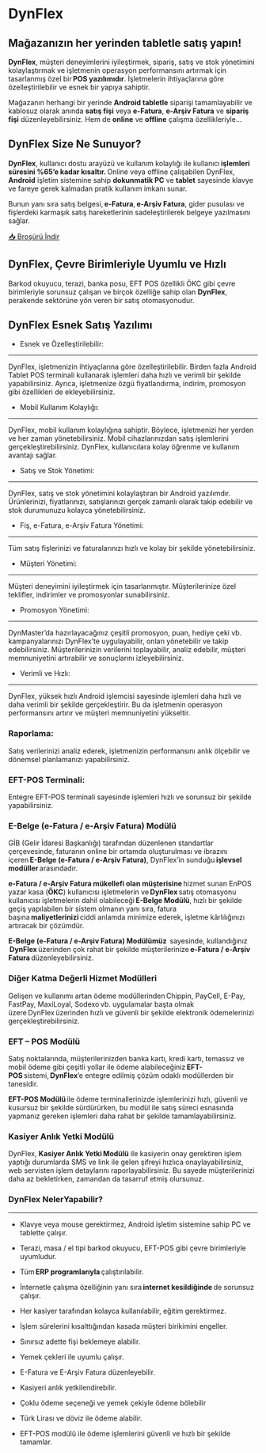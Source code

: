 DynFlex
=======

Mağazanızın her yerinden tabletle satış yapın!
----------------------------------------------

**DynFlex**, müşteri deneyimlerini iyileştirmek, sipariş, satış ve stok yönetimini kolaylaştırmak ve işletmenin operasyon performansını artırmak için tasarlanmış özel bir **POS yazılımıdır**. İşletmelerin ihtiyaçlarına göre özelleştirilebilir ve esnek bir yapıya sahiptir.

Mağazanın herhangi bir yerinde **Android tabletle** siparişi tamamlayabilir ve kablosuz olarak anında **satış fişi** veya **e-Fatura**, **e-Arşiv Fatura** ve **sipariş fişi** düzenleyebilirsiniz. Hem de **online** ve **offline** çalışma özellikleriyle…

DynFlex Size Ne Sunuyor?
------------------------

**DynFlex**, kullanıcı dostu arayüzü ve kullanım kolaylığı ile kullanıcı **işlemleri süresini %65’e kadar kısaltır.** Online veya offline çalışabilen DynFlex, **Android** işletim sistemine sahip **dokunmatik PC** ve **tablet** sayesinde klavye ve fareye gerek kalmadan pratik kullanım imkanı sunar.

Bunun yanı sıra satış belgesi, **e-Fatura**, **e-Arşiv Fatura**, gider pusulası ve fişlerdeki karmaşık satış hareketlerinin sadeleştirilerek belgeye yazılmasını sağlar.

[📥 Broşürü İndir](https://www.enpos.com.tr/wp-content/uploads/2023/07/dynflex.pdf)

DynFlex, Çevre Birimleriyle Uyumlu ve Hızlı 
--------------------------------------------

Barkod okuyucu, terazi, banka posu, EFT POS özellikli ÖKC gibi çevre birimleriyle sorunsuz çalışan ve birçok özelliğe sahip olan **DynFlex**, perakende sektörüne yön veren bir satış otomasyonudur.

DynFlex Esnek Satış Yazılımı
----------------------------

*   Esnek ve Özelleştirilebilir:
----------------------------

DynFlex, işletmenizin ihtiyaçlarına göre özelleştirilebilir. Birden fazla Android Tablet POS terminali kullanarak işlemleri daha hızlı ve verimli bir şekilde yapabilirsiniz. Ayrıca, işletmenize özgü fiyatlandırma, indirim, promosyon gibi özellikleri de ekleyebilirsiniz.

*   Mobil Kullanım Kolaylığı:
-------------------------

DynFlex, mobil kullanım kolaylığına sahiptir. Böylece, işletmenizi her yerden ve her zaman yönetebilirsiniz. Mobil cihazlarınızdan satış işlemlerini gerçekleştirebilirsiniz. DynFlex, kullanıcılara kolay öğrenme ve kullanım avantajı sağlar.

*   Satış ve Stok Yönetimi:
-----------------------

DynFlex, satış ve stok yönetimini kolaylaştıran bir Android yazılımdır. Ürünlerinizi, fiyatlarınızı, satışlarınızı gerçek zamanlı olarak takip edebilir ve stok durumunuzu kolayca yönetebilirsiniz.

*   Fiş, e-Fatura, e-Arşiv Fatura Yönetimi:
---------------------------------------

Tüm satış fişlerinizi ve faturalarınızı hızlı ve kolay bir şekilde yönetebilirsiniz.

*   Müşteri Yönetimi:
-----------------

Müşteri deneyimini iyileştirmek için tasarlanmıştır. Müşterilerinize özel teklifler, indirimler ve promosyonlar sunabilirsiniz.

*   Promosyon Yönetimi:
-------------------

DynMaster’da hazırlayacağınız çeşitli promosyon, puan, hediye çeki vb. kampanyalarınızı DynFlex’te uygulayabilir, onları yönetebilir ve takip edebilirsiniz. Müşterilerinizin verilerini toplayabilir, analiz edebilir, müşteri memnuniyetini artırabilir ve sonuçlarını izleyebilirsiniz.

*   Verimli ve Hızlı:
-----------------

DynFlex, yüksek hızlı Android işlemcisi sayesinde işlemleri daha hızlı ve daha verimli bir şekilde gerçekleştirir. Bu da işletmenin operasyon performansını artırır ve müşteri memnuniyetini yükseltir.

### Raporlama:

Satış verilerinizi analiz ederek, işletmenizin performansını anlık ölçebilir ve dönemsel planlamanızı yapabilirsiniz.

### EFT-POS Terminali:

Entegre EFT-POS terminali sayesinde işlemleri hızlı ve sorunsuz bir şekilde yapabilirsiniz.

### E-Belge (e-Fatura / e-Arşiv Fatura) Modülü

GİB (Gelir İdaresi Başkanlığı) tarafından düzenlenen standartlar çerçevesinde, faturanın online bir ortamda oluşturulması ve ibrazını içeren **E-Belge (e-Fatura / e-Arşiv Fatura)**, DynFlex’in sunduğu **işlevsel modüller** arasındadır.

**e-Fatura / e-Arşiv Fatura mükellefi olan müşterisine** hizmet sunan EnPOS yazar kasa (**ÖKC**) kullanıcısı işletmelerin ve **DynFlex** satış otomasyonu kullanıcısı işletmelerin dahil olabileceği **E-Belge Modülü**, hızlı bir şekilde geçiş yapılabilen bir sistem olmanın yanı sıra, fatura başına **maliyetlerinizi** ciddi anlamda minimize ederek, işletme kârlılığınızı artıracak bir çözümdür.

**E-Belge (e-Fatura / e-Arşiv Fatura) Modülümüz**  sayesinde, kullandığınız  **DynFlex** üzerinden çok rahat bir şekilde müşterilerinize **e-Fatura / e-Arşiv Fatura** düzenleyebilirsiniz.

### Diğer Katma Değerli Hizmet Modülleri

Gelişen ve kullanımı artan ödeme modüllerinden Chippin, PayCell, E-Pay, FastPay, MaxiLoyal, Sodexo vb. uygulamalar başta olmak üzere DynFlex üzerinden hızlı ve güvenli bir şekilde elektronik ödemelerinizi gerçekleştirebilirsiniz.

### EFT – POS Modülü

Satış noktalarında, müşterilerinizden banka kartı, kredi kartı, temassız ve mobil ödeme gibi çeşitli yollar ile ödeme alabileceğiniz **EFT-POS** sistemi, **DynFlex**’e entegre edilmiş çözüm odaklı modüllerden bir tanesidir.

**EFT-POS Modülü** ile ödeme terminallerinizde işlemlerinizi hızlı, güvenli ve kusursuz bir şekilde sürdürürken, bu modül ile satış süreci esnasında yapmanız gereken işlemleri daha rahat bir şekilde tamamlayabilirsiniz.

### Kasiyer Anlık Yetki Modülü

DynFlex, **Kasiyer Anlık Yetki** **Modülü** ile kasiyerin onay gerektiren işlem yaptığı durumlarda SMS ve link ile gelen şifreyi hızlıca onaylayabilirsiniz, web servisten işlem detaylarını raporlayabilirsiniz. Bu sayede müşterilerinizi daha az bekletirken, zamandan da tasarruf etmiş olursunuz.

### DynFlex NelerYapabilir?
-----------------------

*   Klavye veya mouse gerektirmez, Android işletim sistemine sahip PC ve tablette çalışır. 
*   Terazi, masa / el tipi barkod okuyucu, EFT-POS gibi çevre birimleriyle uyumludur. 
*   Tüm **ERP programlarıyla** çalıştırılabilir. 

*   İnternetle çalışma özelliğinin yanı sıra **internet kesildiğinde** de sorunsuz çalışır. 
*   Her kasiyer tarafından kolayca kullanılabilir, eğitim gerektirmez. 
*   İşlem sürelerini kısalttığından kasada müşteri birikimini engeller. 
*   Sınırsız adette fişi beklemeye alabilir. 
*   Yemek çekleri ile uyumlu çalışır. 

*   E-Fatura ve E-Arşiv Fatura düzenleyebilir. 
*   Kasiyeri anlık yetkilendirebilir. 
*   Çoklu ödeme seçeneği ve yemek çekiyle ödeme bölebilir 
*   Türk Lirası ve döviz ile ödeme alabilir. 
*   EFT-POS modülü ile ödeme işlemlerini güvenli ve hızlı bir şekilde tamamlar. 
